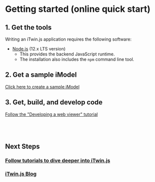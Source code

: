 # Getting started (online quick start)

## 1. Get the tools

Writing an iTwin.js application requires the following software:

- [Node.js](https://nodejs.org) (12.x LTS version)
  - This provides the backend JavaScript runtime.
  - The installation also includes the `npm` command line tool.

## 2. Get a sample iModel

[Click here to create a sample iModel](https://developer.bentley.com/create-imodel/)

## 3. Get, build, and develop code

[Follow the "Developing a web viewer" tutorial]($docs/learning/tutorials/develop-web-viewer.md)

&nbsp;
&nbsp;
---

## Next Steps

### [Follow tutorials to dive deeper into iTwin.js]($docs/learning/tutorials/index.md)

### [iTwin.js Blog](https://medium.com/itwinjs)

<style>
  article#main h3:after {
    display: none;
  }
  blockquote {
    margin-top: 0px;
    margin-bottom: 0px;
  }
  blockquote > p {
    margin-bottom: 6px;
  }
</style>

